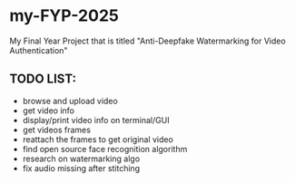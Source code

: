 # my-FYP-2025

My Final Year Project that is titled "Anti-Deepfake Watermarking for Video Authentication"

## **TODO LIST:**

- browse and upload video
- get video info
- display/print video info on terminal/GUI
- get videos frames
- reattach the frames to get original video
- find open source face recognition algorithm
- research on watermarking algo
- fix audio missing after stitching
